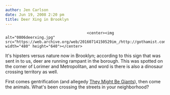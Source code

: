 ```yaml
---
author: Jen Carlson
date: Jun 19, 2008 2:20 pm
title: Deer Xing in Brooklyn
---
```


	
										<center><img alt="0806deerxing.jpg" src="https://web.archive.org/web/20160714150529im_/http://gothamist.com/attachments/arts_jen/0806deerxing.jpg" width="480" height="640"></center>

<p>It&apos;s hipsters versus nature now in Brooklyn; according to this sign that was sent in to us, deer are running rampant in the borough. This was spotted on the corner of Lorimer and Metropolitan, and word is there is also a dinosaur crossing territory as well. </p>

<p>First comes gentrification (and allegedy <a href="https://web.archive.org/web/20160714150529/http://www.flickr.com/photos/sheishine/2205950750/">They Might Be Giants</a>), then come the animals. What&apos;s been crossing the streets in your neighborhood?</p>					
										
									
				
